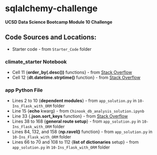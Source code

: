 # sqlalchemy-challenge

**UCSD Data Science Bootcamp Module 10 Challenge**

## Code Sources and Locations:

- Starter code - from `Starter_Code` folder

### climate_starter Notebook

- Cell 11 {**order_by(.desc())** functions} - from [Stack Overflow](https://stackoverflow.com/questions/8551952/how-to-get-last-record)
- Cell 12 {**dt.datetime.strptime()** function} - from [Stack Overflow](https://stackoverflow.com/questions/19480028/attributeerror-datetime-module-has-no-attribute-strptime)

### app Python File

- Lines 2 to 10 {**dependent modules**} - from `app_solution.py` in `10-Ins_Flask_with_ORM` folder
- Line 15 {**echo** kwarg} - from `Chinook_db_analysis_solution.ipynb`
- Line 33 {**.json.sort_keys** function} - from [Stack Overflow](https://stackoverflow.com/questions/54446080/how-to-keep-order-of-sorted-dictionary-passed-to-jsonify-function)
- Lines 38 to 168 {**general route setup**} - from `app_solution.py` in `10-Ins_Flask_with_ORM` folder
- Lines 84, 132, and 158 {**np.ravel()** function} - from `app_solution.py` in `10-Ins_Flask_with_ORM` folder
- Lines 66 to 70 and 108 to 112 {**list of dictionaries** setup} - from `app_solution.py` in `10-Ins_Flask_with_ORM` folder
